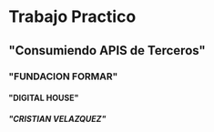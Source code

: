 # Trabajo Practico 
##  "Consumiendo APIS de Terceros"
### "FUNDACION FORMAR"
#### "DIGITAL HOUSE"
##### "CRISTIAN VELAZQUEZ"